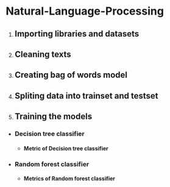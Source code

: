 # Natural-Language-Processing

1. ## Importing libraries and datasets
2. ## Cleaning texts
3. ## Creating bag of words model
4. ## Spliting data into trainset and testset
5. ## Training the models
  * ### Decision tree classifier
    * #### Metric of Decision tree classifier
  * ### Random forest classifier
    * #### Metrics of Random forest classifier
